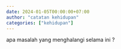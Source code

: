 ```yaml
---
date: 2024-01-05T00:00:00+07:00
author: "catatan kehidupan"
categories: ["kehidupan"]
---
```


apa masalah yang menghalangi selama ini ?